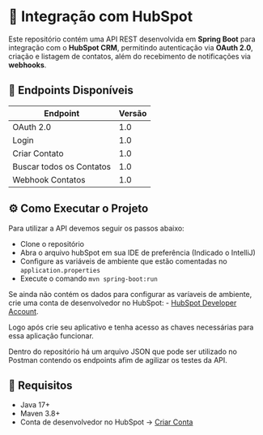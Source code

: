 # 🚀 Integração com HubSpot

Este repositório contém uma API REST desenvolvida em **Spring Boot** para integração com o **HubSpot CRM**, permitindo autenticação via **OAuth 2.0**, criação e listagem de contatos, além do recebimento de notificações via **webhooks**.

## 🔗 Endpoints Disponíveis

| Endpoint | Versão |
|-------|---------|
|OAuth 2.0 | 1.0|
|Login | 1.0|
|Criar Contato | 1.0|
|Buscar todos os Contatos | 1.0|
|Webhook Contatos | 1.0|

## ⚙️ Como Executar o Projeto

Para utilizar a API devemos seguir os passos abaixo:

- Clone o repositório
- Abra o arquivo hubSpot em sua IDE de preferência (Indicado o IntelliJ)
- Configure as variáveis de ambiente que estão comentadas no `application.properties`
- Execute o comando `mvn spring-boot:run`

Se ainda não contém os dados para configurar as varíaveis de ambiente, crie uma conta de desenvolvedor no HubSpot: - [HubSpot Developer Account](https://developers.hubspot.com/).

Logo após crie seu aplicativo e tenha acesso as chaves necessárias para essa aplicação funcionar.

Dentro do repositório há um arquivo JSON que pode ser utilizado no Postman contendo os endpoints afim de agilizar os testes da API.

## 📝 Requisitos

- Java 17+
- Maven 3.8+
- Conta de desenvolvedor no HubSpot → [Criar Conta](https://developers.hubspot.com/)

